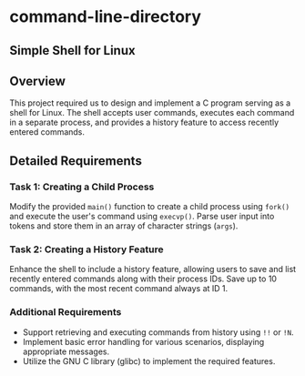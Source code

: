 # command-line-directory

## Simple Shell for Linux

## Overview
This project required us to design and implement a C program serving as a shell for Linux. The shell accepts user commands, executes each command in a separate process, and provides a history feature to access recently entered commands.

## Detailed Requirements
### Task 1: Creating a Child Process
Modify the provided `main()` function to create a child process using `fork()` and execute the user's command using `execvp()`. Parse user input into tokens and store them in an array of character strings (`args`).

### Task 2: Creating a History Feature
Enhance the shell to include a history feature, allowing users to save and list recently entered commands along with their process IDs. Save up to 10 commands, with the most recent command always at ID 1.

### Additional Requirements
- Support retrieving and executing commands from history using `!!` or `!N`.
- Implement basic error handling for various scenarios, displaying appropriate messages.
- Utilize the GNU C library (glibc) to implement the required features.
